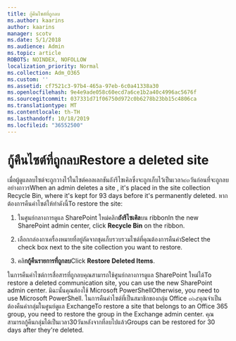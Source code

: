 ```yaml
---
title: กู้คืนไซต์ที่ถูกลบ
ms.author: kaarins
author: kaarins
manager: scotv
ms.date: 5/1/2018
ms.audience: Admin
ms.topic: article
ROBOTS: NOINDEX, NOFOLLOW
localization_priority: Normal
ms.collection: Adm_O365
ms.custom: ''
ms.assetid: cf7521c3-97b4-465a-97eb-6c0a41338a30
ms.openlocfilehash: 9e4e9ade058c60ecd7a6ce1b2a40c4996ac5676f
ms.sourcegitcommit: 037331d71f06750d972c0b6278b23bb15c4806ca
ms.translationtype: MT
ms.contentlocale: th-TH
ms.lasthandoff: 10/18/2019
ms.locfileid: "36552500"
---
```

# <a name="restore-a-deleted-site"></a><span data-ttu-id="c7382-102">กู้คืนไซต์ที่ถูกลบ</span><span class="sxs-lookup"><span data-stu-id="c7382-102">Restore a deleted site</span></span>

<span data-ttu-id="c7382-103">เมื่อผู้ดูแลลบไซต์จะถูกวางไว้ในไซต์คอลเลกชันถังรีไซเคิลซึ่งจะถูกเก็บไว้เป็นเวลา๙๓วันก่อนที่จะถูกลบอย่างถาวร</span><span class="sxs-lookup"><span data-stu-id="c7382-103">When an admin deletes a site , it's placed in the site collection Recycle Bin, where it's kept for 93 days before it's permanently deleted.</span></span> <span data-ttu-id="c7382-104">หากต้องการคืนค่าไซต์ให้ทำดังนี้</span><span class="sxs-lookup"><span data-stu-id="c7382-104">To restore the site:</span></span>
  
1. <span data-ttu-id="c7382-105">ในศูนย์กลางการดูแล SharePoint ใหม่คลิก**ถังรีไซเคิล**บน ribbon</span><span class="sxs-lookup"><span data-stu-id="c7382-105">In the new SharePoint admin center, click **Recycle Bin** on the ribbon.</span></span> 
    
2. <span data-ttu-id="c7382-106">เลือกกล่องกาเครื่องหมายที่อยู่ถัดจากชุดเก็บรวบรวมไซต์ที่คุณต้องการคืนค่า</span><span class="sxs-lookup"><span data-stu-id="c7382-106">Select the check box next to the site collection you want to restore.</span></span>
    
3. <span data-ttu-id="c7382-107">คลิ**กกู้คืนรายการที่ถูกลบ**</span><span class="sxs-lookup"><span data-stu-id="c7382-107">Click **Restore Deleted Items**.</span></span>
    
<span data-ttu-id="c7382-108">ในการคืนค่าไซต์การสื่อสารที่ถูกลบคุณสามารถใช้ศูนย์กลางการดูแล SharePoint ใหม่ได้</span><span class="sxs-lookup"><span data-stu-id="c7382-108">To restore a deleted communication site, you can use the new SharePoint admin center.</span></span> <span data-ttu-id="c7382-109">มิฉะนั้นคุณต้องใช้ Microsoft PowerShell</span><span class="sxs-lookup"><span data-stu-id="c7382-109">Otherwise, you need to use Microsoft PowerShell.</span></span> <span data-ttu-id="c7382-110">ในการคืนค่าไซต์ที่เป็นสมาชิกของกลุ่ม Office ๓๖๕คุณจำเป็นต้องคืนค่ากลุ่มในศูนย์ดูแล Exchange</span><span class="sxs-lookup"><span data-stu-id="c7382-110">To restore a site that belongs to an Office 365 group, you need to restore the group in the Exchange admin center.</span></span> <span data-ttu-id="c7382-111">คุณสามารถกู้คืนกลุ่มได้เป็นเวลา30วันหลังจากที่ลบไปแล้ว</span><span class="sxs-lookup"><span data-stu-id="c7382-111">Groups can be restored for 30 days after they're deleted.</span></span>
  

